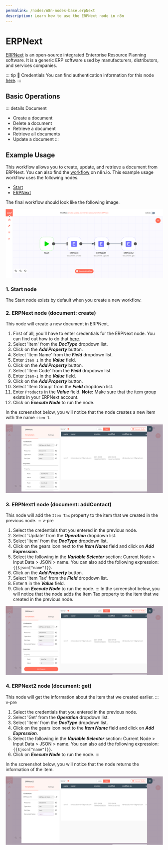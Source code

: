 ```yaml
---
permalink: /nodes/n8n-nodes-base.erpNext
description: Learn how to use the ERPNext node in n8n
---
```


# ERPNext

[ERPNext](https://erpnext.com) is an open-source integrated Enterprise Resource Planning software. It is a generic ERP software used by manufacturers, distributors, and services companies.

::: tip 🔑 Credentials
You can find authentication information for this node [here](../../../credentials/ERPNext/README.md).
:::

## Basic Operations

::: details Document
- Create a document
- Delete a document
- Retrieve a document
- Retrieve all documents
- Update a document
:::

## Example Usage

This workflow allows you to create, update, and retrieve a document from ERPNext. You can also find the [workflow](https://n8n.io/workflows/961) on n8n.io. This example usage workflow uses the following nodes.
- [Start](../../core-nodes/Start/README.md)
- [ERPNext]()

The final workflow should look like the following image.

![A workflow with the ERPNext node](./workflow.png)

### 1. Start node

The Start node exists by default when you create a new workflow.

### 2. ERPNext node (document: create)

This node will create a new document in ERPNext.

1. First of all, you'll have to enter credentials for the ERPNext node. You can find out how to do that [here](../../../credentials/ERPNext/README.md).
2. Select 'Item' from the ***DocType*** dropdown list.
3. Click on the ***Add Property*** button.
4. Select 'Item Name' from the ***Field*** dropdown list.
5. Enter `item 1` in the ***Value*** field.
6. Click on the ***Add Property*** button.
7. Select 'Item Code' from the ***Field*** dropdown list.
8. Enter `item-1` in the ***Value*** field.
9. Click on the ***Add Property*** button.
10. Select 'Item Group' from the ***Field*** dropdown list.
11. Enter `Products` in the ***Value*** field.
**Note:** Make sure that the item group exists in your ERPNext account.
12. Click on ***Execute Node*** to run the node.

In the screenshot below, you will notice that the node creates a new item with the name `item 1`.

![Using the ERPNext node to create a new item](./ERPNext_node.png)

### 3. ERPNext1 node (document: addContact)

This node will add the `Item Tax` property to the item that we created in the previous node.
::: v-pre
1. Select the credentials that you entered in the previous node.
2. Select 'Update' from the ***Operation*** dropdown list.
3. Select 'Item' from the ***DocType*** dropdown list.
4. Click on the gears icon next to the ***Item Name*** field and click on ***Add Expression***.
5. Select the following in the ***Variable Selector*** section: Current Node > Input Data > JSON > name. You can also add the following expression: `{{$json["name"]}}`.
6. Click on the ***Add Property*** button.
7. Select 'Item Tax' from the ***Field*** dropdown list.
8. Enter `5` in the ***Value*** field.
10. Click on ***Execute Node*** to run the node.
:::
In the screenshot below, you will notice that the node adds the Item Tax property to the item that we created in the previous node.

![Using the ERPNext node to update an item](./ERPNext1_node.png)

### 4. ERPNext2 node (document: get)

This node will get the information about the item that we created earlier.
::: v-pre
1. Select the credentials that you entered in the previous node.
2. Select 'Get' from the ***Operation*** dropdown list.
3. Select 'Item' from the ***DocType*** dropdown list.
4. Click on the gears icon next to the ***Item Name*** field and click on ***Add Expression***.
5. Select the following in the ***Variable Selector*** section: Current Node > Input Data > JSON > name. You can also add the following expression: `{{$json["name"]}}`.
6. Click on ***Execute Node*** to run the node.
:::

In the screenshot below, you will notice that the node returns the information of the item.

![Using the ERPNext node to return the information an item](./ERPNext2_node.png)
